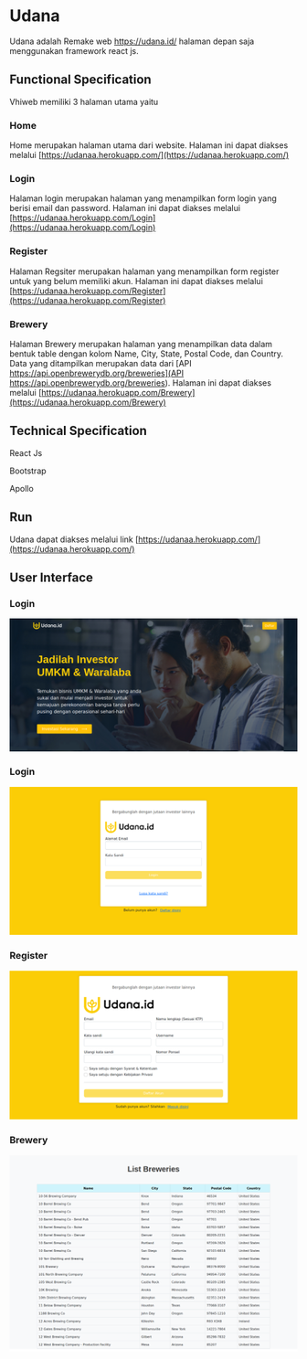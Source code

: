 # Udana

Udana adalah Remake web https://udana.id/ halaman depan saja menggunakan framework react js.

## Functional Specification

Vhiweb memiliki 3 halaman utama yaitu

### Home
Home merupakan halaman utama dari website.
Halaman ini dapat diakses melalui [https://udanaa.herokuapp.com/](https://udanaa.herokuapp.com/)

### Login 
Halaman login merupakan halaman yang menampilkan form login yang berisi email dan password.
Halaman ini dapat diakses melalui [https://udanaa.herokuapp.com/Login](https://udanaa.herokuapp.com/Login)

### Register
Halaman Regsiter merupakan halaman yang menampilkan form register untuk yang belum memiliki akun.
Halaman ini dapat diakses melalui [https://udanaa.herokuapp.com/Register](https://udanaa.herokuapp.com/Register)

### Brewery
Halaman Brewery merupakan halaman yang menampilkan data dalam bentuk table dengan kolom Name, City, State, Postal Code, dan Country.
Data yang ditampilkan merupakan data dari [API https://api.openbrewerydb.org/breweries](API https://api.openbrewerydb.org/breweries).
Halaman ini dapat diakses melalui [https://udanaa.herokuapp.com/Brewery](https://udanaa.herokuapp.com/Brewery)

## Technical Specification
React Js

Bootstrap

Apollo

## Run
Udana dapat diakses melalui link [https://udanaa.herokuapp.com/](https://udanaa.herokuapp.com/)

## User Interface
### Login 

![Home](https://github.com/Vputri/Udana/blob/master/Output/Screenshot_2021-12-12%20Udana%20id%20Platform%20Crowdfunding%20Investasi%20UMKM.png)

### Login 

![Login](https://github.com/Vputri/Udana/blob/master/Output/Screenshot_2021-12-12%20Udana%20id%20Platform%20Crowdfunding%20Investasi%20UMKM(1).png)

### Register 

![Register](https://github.com/Vputri/Udana/blob/master/Output/Screenshot_2021-12-12%20Udana%20id%20Platform%20Crowdfunding%20Investasi%20UMKM(2).png)

### Brewery

![Brewery](https://github.com/Vputri/Udana/blob/master/Output/Screenshot_2021-12-12%20Udana%20id%20Platform%20Crowdfunding%20Investasi%20UMKM(3).png)
